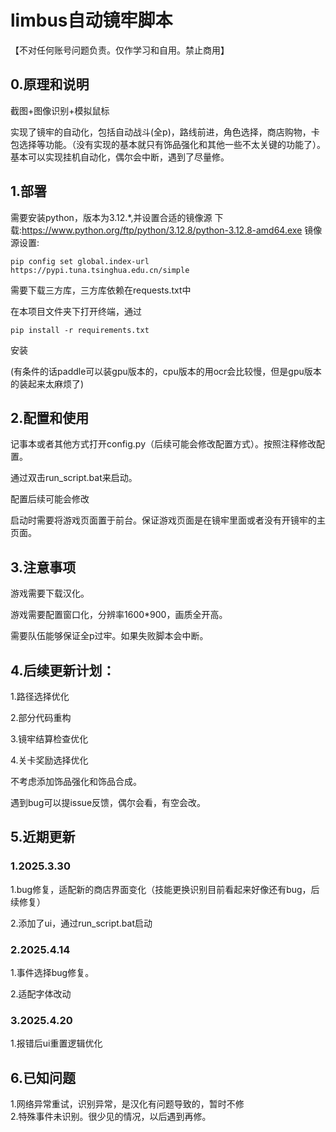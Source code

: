 # limbus自动镜牢脚本

【不对任何账号问题负责。仅作学习和自用。禁止商用】

## 0.原理和说明

截图+图像识别+模拟鼠标

实现了镜牢的自动化，包括自动战斗(全p)，路线前进，角色选择，商店购物，卡包选择等功能。（没有实现的基本就只有饰品强化和其他一些不太关键的功能了）。基本可以实现挂机自动化，偶尔会中断，遇到了尽量修。

## 1.部署

需要安装python，版本为3.12.*,并设置合适的镜像源
下载:https://www.python.org/ftp/python/3.12.8/python-3.12.8-amd64.exe
镜像源设置:
```
pip config set global.index-url https://pypi.tuna.tsinghua.edu.cn/simple
```
需要下载三方库，三方库依赖在requests.txt中

在本项目文件夹下打开终端，通过

```
pip install -r requirements.txt
```

安装

(有条件的话paddle可以装gpu版本的，cpu版本的用ocr会比较慢，但是gpu版本的装起来太麻烦了)

## 2.配置和使用

记事本或者其他方式打开config.py（后续可能会修改配置方式）。按照注释修改配置。

通过双击run_script.bat来启动。

配置后续可能会修改

启动时需要将游戏页面置于前台。保证游戏页面是在镜牢里面或者没有开镜牢的主页面。

## 3.注意事项

游戏需要下载汉化。

游戏需要配置窗口化，分辨率1600*900，画质全开高。

需要队伍能够保证全p过牢。如果失败脚本会中断。

## 4.后续更新计划：

1.路径选择优化

2.部分代码重构

3.镜牢结算检查优化

4.关卡奖励选择优化

不考虑添加饰品强化和饰品合成。

遇到bug可以提issue反馈，偶尔会看，有空会改。 

## 5.近期更新

### 1.2025.3.30

1.bug修复，适配新的商店界面变化（技能更换识别目前看起来好像还有bug，后续修复）

2.添加了ui，通过run_script.bat启动

### 2.2025.4.14

1.事件选择bug修复。

2.适配字体改动

### 3.2025.4.20

1.报错后ui重置逻辑优化

## 6.已知问题

1.网络异常重试，识别异常，是汉化有问题导致的，暂时不修  
2.特殊事件未识别。很少见的情况，以后遇到再修。
